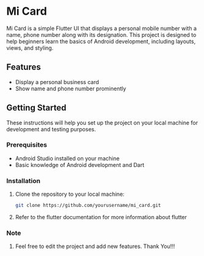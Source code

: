 # Mi Card

Mi Card is a simple Flutter UI that displays a personal mobile number with a name, phone number along with its designation. This project is designed to help beginners learn the basics of Android development, including layouts, views, and styling.

## Features

- Display a personal business card
- Show name and phone number prominently

## Getting Started

These instructions will help you set up the project on your local machine for development and testing purposes.

### Prerequisites

- Android Studio installed on your machine
- Basic knowledge of Android development and Dart

### Installation

1. Clone the repository to your local machine:

   ```sh
   git clone https://github.com/yourusername/mi_card.git

2. Refer to the flutter documentation for more information about flutter

### Note

1. Feel free to edit the project and add new features. Thank You!!!